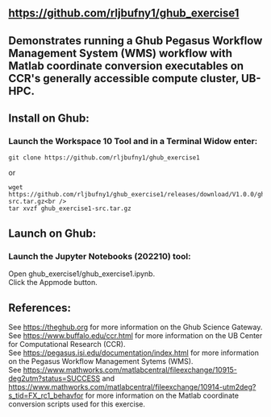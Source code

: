 ## https://github.com/rljbufny1/ghub_exercise1

## Demonstrates running a Ghub Pegasus Workflow Management System (WMS) workflow with Matlab coordinate conversion executables on CCR's generally accessible compute cluster, UB-HPC.

## Install on Ghub:

### Launch the Workspace 10 Tool and in a Terminal Widow enter:<br />

```
git clone https://github.com/rljbufny1/ghub_exercise1
```
or 
```
wget https://github.com/rljbufny1/ghub_exercise1/releases/download/V1.0.0/ghub_exercise1-src.tar.gz<br />
tar xvzf ghub_exercise1-src.tar.gz
```

## Launch on Ghub:

### Launch  the Jupyter Notebooks (202210) tool:<br />

Open ghub_exercise1/ghub_exercise1.ipynb.<br />
Click the Appmode button.<br />

## References:

See https://theghub.org for more information on the Ghub Science Gateway.<br /> 
See https://www.buffalo.edu/ccr.html for more information on the UB Center for Computational Research (CCR).<br />
See https://pegasus.isi.edu/documentation/index.html for more information on the Pegasus Workflow Management Sytems (WMS).<br /> 
See https://www.mathworks.com/matlabcentral/fileexchange/10915-deg2utm?status=SUCCESS and https://www.mathworks.com/matlabcentral/fileexchange/10914-utm2deg?s_tid=FX_rc1_behavfor for more information on the Matlab coordinate conversion scripts used for this exercise.
